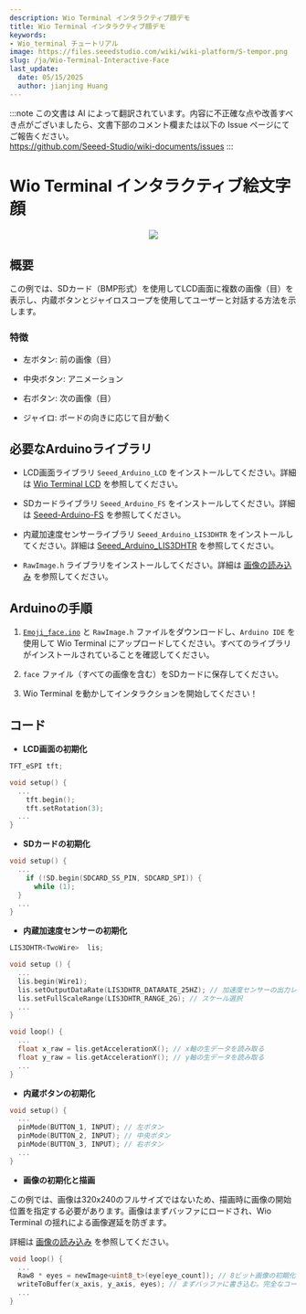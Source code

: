 ```yaml
---
description: Wio Terminal インタラクティブ顔デモ
title: Wio Terminal インタラクティブ顔デモ
keywords:
- Wio_terminal チュートリアル
image: https://files.seeedstudio.com/wiki/wiki-platform/S-tempor.png
slug: /ja/Wio-Terminal-Interactive-Face
last_update:
  date: 05/15/2025
  author: jianjing Huang
---
```

:::note
この文書は AI によって翻訳されています。内容に不正確な点や改善すべき点がございましたら、文書下部のコメント欄または以下の Issue ページにてご報告ください。  
https://github.com/Seeed-Studio/wiki-documents/issues
:::

# Wio Terminal インタラクティブ絵文字顔

<div align="center"><img src="https://files.seeedstudio.com/wiki/Wio-Terminal/img/C0274.2019-11-26%2014_50_05.gif" /></div>

## 概要

この例では、SDカード（BMP形式）を使用してLCD画面に複数の画像（目）を表示し、内蔵ボタンとジャイロスコープを使用してユーザーと対話する方法を示します。

### 特徴

- 左ボタン: 前の画像（目）

- 中央ボタン: アニメーション

- 右ボタン: 次の画像（目）

- ジャイロ: ボードの向きに応じて目が動く

## 必要なArduinoライブラリ

- LCD画面ライブラリ `Seeed_Arduino_LCD` をインストールしてください。詳細は [Wio Terminal LCD](https://wiki.seeedstudio.com/Wio-Terminal-LCD-Overview/) を参照してください。

- SDカードライブラリ `Seeed_Arduino_FS` をインストールしてください。詳細は [Seeed-Arduino-FS](https://github.com/Seeed-Studio/Seeed_Arduino_FS/tree/beta) を参照してください。

- 内蔵加速度センサーライブラリ `Seeed_Arduino_LIS3DHTR` をインストールしてください。詳細は [Seeed_Arduino_LIS3DHTR](https://github.com/Seeed-Studio/Seeed_Arduino_LIS3DHTR/tree/beta) を参照してください。

- `RawImage.h` ライブラリをインストールしてください。詳細は [画像の読み込み](https://wiki.seeedstudio.com/Wio-Terminal-LCD-Loading-Image/) を参照してください。

## Arduinoの手順

1. [`Emoji_face.ino`](https://files.seeedstudio.com/wiki/Wio-Terminal/res/Emoji_face.zip) と `RawImage.h` ファイルをダウンロードし、`Arduino IDE` を使用して Wio Terminal にアップロードしてください。すべてのライブラリがインストールされていることを確認してください。

2. `face` ファイル（すべての画像を含む）をSDカードに保存してください。

3. Wio Terminal を動かしてインタラクションを開始してください！

## コード

- **LCD画面の初期化**

```Cpp
TFT_eSPI tft;

void setup() {
  ...
    tft.begin();
    tft.setRotation(3);
  ...
}
```

- **SDカードの初期化**

```Cpp
void setup() {
  ...
    if (!SD.begin(SDCARD_SS_PIN, SDCARD_SPI)) {
      while (1);
  }
  ...
}
```

- **内蔵加速度センサーの初期化**

```Cpp
LIS3DHTR<TwoWire>  lis;

void setup () {
  ...
  lis.begin(Wire1);
  lis.setOutputDataRate(LIS3DHTR_DATARATE_25HZ); // 加速度センサーの出力レート
  lis.setFullScaleRange(LIS3DHTR_RANGE_2G); // スケール選択
  ...
}

void loop() {
  ...
  float x_raw = lis.getAccelerationX(); // x軸の生データを読み取る
  float y_raw = lis.getAccelerationY(); // y軸の生データを読み取る
  ...
}
```

- **内蔵ボタンの初期化**

```Cpp
void setup() {
  ...
  pinMode(BUTTON_1, INPUT); // 左ボタン
  pinMode(BUTTON_2, INPUT); // 中央ボタン
  pinMode(BUTTON_3, INPUT); // 右ボタン
  ...
}
```

- **画像の初期化と描画**

この例では、画像は320x240のフルサイズではないため、描画時に画像の開始位置を指定する必要があります。画像はまずバッファにロードされ、Wio Terminal の揺れによる画像遅延を防ぎます。

詳細は [画像の読み込み](https://wiki.seeedstudio.com/Wio-Terminal-LCD-Loading-Image/) を参照してください。

```Cpp
void loop() {
  ...
  Raw8 * eyes = newImage<uint8_t>(eye[eye_count]); // 8ビット画像の初期化
  writeToBuffer(x_axis, y_axis, eyes); // まずバッファに書き込む。完全なコードでこの関数を確認してください。
  ...
}
```